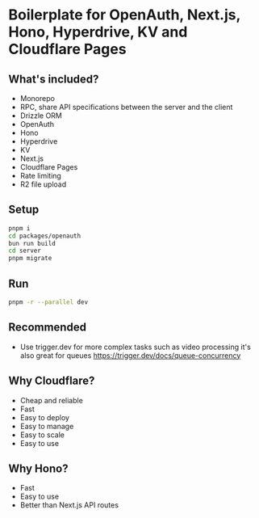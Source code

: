 # Boilerplate for OpenAuth, Next.js, Hono, Hyperdrive, KV and Cloudflare Pages

## What's included?

- Monorepo
- RPC, share API specifications between the server and the client
- Drizzle ORM
- OpenAuth
- Hono
- Hyperdrive
- KV
- Next.js
- Cloudflare Pages
- Rate limiting
- R2 file upload

## Setup

```bash
pnpm i
cd packages/openauth
bun run build
cd server
pnpm migrate
```

## Run

```bash
pnpm -r --parallel dev
```

## Recommended

- Use trigger.dev for more complex tasks such as video processing it's also great for queues https://trigger.dev/docs/queue-concurrency

## Why Cloudflare?

- Cheap and reliable
- Fast
- Easy to deploy
- Easy to manage
- Easy to scale
- Easy to use

## Why Hono?

- Fast
- Easy to use
- Better than Next.js API routes
